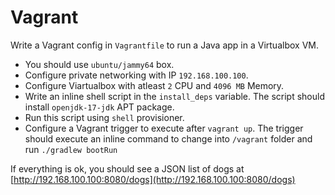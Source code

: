 # Vagrant

Write a Vagrant config in `Vagrantfile` to run a Java app in a Virtualbox VM.
* You should use `ubuntu/jammy64` box.
* Configure private networking with IP `192.168.100.100`.
* Configure Viartualbox with atleast `2` CPU and `4096 MB` Memory.
* Write an inline shell script in the `install_deps` variable. The script should install `openjdk-17-jdk` APT package.
* Run this script using `shell` provisioner.
* Configure a Vagrant trigger to execute after `vagrant up`. The trigger should execute an inline command to change into `/vagrant` folder and run `./gradlew bootRun`

If everything is ok, you should see a JSON list of dogs at [http://192.168.100.100:8080/dogs](http://192.168.100.100:8080/dogs)
